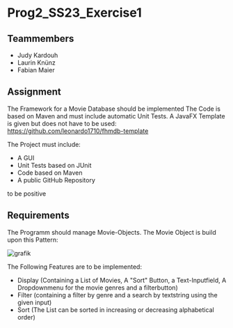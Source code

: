 # Prog2_SS23_Exercise1

## Teammembers
 - Judy Kardouh
 - Laurin Knünz
 - Fabian Maier

## Assignment
The Framework for a Movie Database should be implemented
The Code is based on Maven and must include automatic Unit Tests.
A JavaFX Template is given but does not have to be used: https://github.com/leonardo1710/fhmdb-template

The Project must include:
 - A GUI
 - Unit Tests based on JUnit
 - Code based on Maven
 - A public GitHub Repository

to be positive

## Requirements
The Programm should manage Movie-Objects. The Movie Object is build upon this Pattern:

![grafik](https://user-images.githubusercontent.com/113134713/219397115-66fdd9cc-62de-4ff4-8acf-fd00287b2f0d.png)

The Following Features are to be implemented:

 - Display (Containing a List of Movies, A "Sort" Button, a Text-Inputfield, A Dropdownmenu for the movie genres and a filterbutton)
 - Filter (containing a filter by genre and a search by textstring using the given input)
 - Sort (The List can be sorted in increasing or decreasing alphabetical order)

